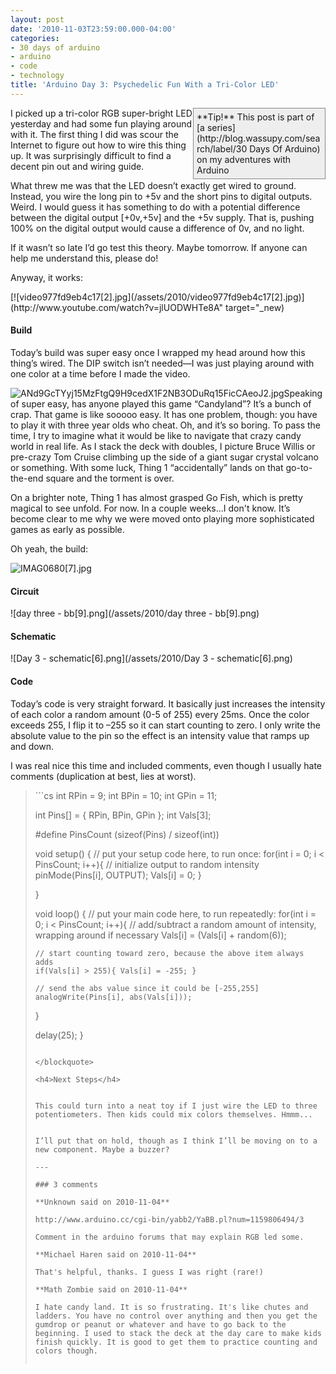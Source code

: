 ```yaml
---
layout: post
date: '2010-11-03T23:59:00.000-04:00'
categories:
- 30 days of arduino
- arduino
- code
- technology
title: 'Arduino Day 3: Psychedelic Fun With a Tri-Color LED'
---
```


<div style="border-bottom: #888 1px solid; border-left: #888 1px solid; padding-bottom: 5px; background-color: #eee; margin: 0px auto; padding-left: 5px; width: 200px; padding-right: 5px; float: right; border-top: #888 1px solid; border-right: #888 1px solid; padding-top: 5px;">**Tip!** This post is part of [a series](http://blog.wassupy.com/search/label/30 Days Of Arduino) on my adventures with Arduino</div>

I picked up a tri-color RGB super-bright LED yesterday and had some fun playing around with it. The first thing I did was scour the Internet to figure out how to wire this thing up. It was surprisingly difficult to find a decent pin out and wiring guide. 

What threw me was that the LED doesn’t exactly get wired to ground. Instead, you wire the long pin to +5v and the short pins to digital outputs. Weird. I would guess it has something to do with a potential difference between the digital output [+0v,+5v] and the +5v supply. That is, pushing 100% on the digital output would cause a difference of 0v, and no light. 

If it wasn’t so late I’d go test this theory. Maybe tomorrow. If anyone can help me understand this, please do! 

Anyway, it works:  <div class="wlWriterEditableSmartContent" id="scid:5737277B-5D6D-4f48-ABFC-DD9C333F4C5D:9cfb83d2-86dd-4511-ac53-3c439f52af6a" style="padding-bottom: 0px; padding-left: 0px; width: 640px; padding-right: 0px; display: block; float: none; margin-left: auto; margin-right: auto; padding-top: 0px;">
<div id="acb20350-5e34-403a-874f-d196e1d817c8" style="margin: 0px; padding: 0px; display: inline;">
<div>[![video977fd9eb4c17[2].jpg](/assets/2010/video977fd9eb4c17[2].jpg)](http://www.youtube.com/watch?v=jlUODWHTe8A" target="_new)</div></div></div>  <h4>Build</h4>

Today’s build was super easy once I wrapped my head around how this thing’s wired. The DIP switch isn’t needed—I was just playing around with one color at a time before I made the video.

![ANd9GcTYyj15MzFtgQ9H9cedX1F2NB3ODuRq15FicCAeoJ2.jpg](/assets/2010/ANd9GcTYyj15MzFtgQ9H9cedX1F2NB3ODuRq15FicCAeoJ2.jpg)Speaking of super easy, has anyone played this game “Candyland”? It’s a bunch of crap. That game is like sooooo easy. It has one problem, though: you have to play it with three year olds who cheat. Oh, and it’s so boring. To pass the time, I try to imagine what it would be like to navigate that crazy candy world in real life. As I stack the deck with doubles, I picture Bruce Willis or pre-crazy Tom Cruise climbing up the side of a giant sugar crystal volcano or something. With some luck, Thing 1 “accidentally” lands on that go-to-the-end square and the torment is over.

On a brighter note, Thing 1 has almost grasped Go Fish, which is pretty magical to see unfold. For now. In a couple weeks...I don't know. It’s become clear to me why we were moved onto playing more sophisticated games as early as possible.

Oh yeah, the build:

![IMAG0680[7].jpg](/assets/2010/IMAG0680[7].jpg)  <h4>Circuit</h4>

![day three - bb[9].png](/assets/2010/day three - bb[9].png)  <h4>Schematic</h4>

![Day 3 - schematic[6].png](/assets/2010/Day 3 - schematic[6].png)  <h4>Code</h4>

Today’s code is very straight forward. It basically just increases the intensity of each color a random amount (0-5 of 255) every 25ms. Once the color exceeds 255, I flip it to –255 so it can start counting to zero. I only write the absolute value to the pin so the effect is an intensity value that ramps up and down.

I was real nice this time and included comments, even though I usually hate comments (duplication at best, lies at worst).
<blockquote>   
```cs
int RPin = 9;
int BPin = 10;
int GPin = 11;

int Pins[] = { RPin, BPin, GPin };
int Vals[3];

#define PinsCount (sizeof(Pins) / sizeof(int))

void setup() {
  // put your setup code here, to run once:
  for(int i = 0; i < PinsCount; i++){
    // initialize output to random intensity
    pinMode(Pins[i], OUTPUT); 
    Vals[i] = 0;
  }
  
}

void loop() {
  // put your main code here, to run repeatedly: 
  for(int i = 0; i < PinsCount; i++){
    // add/subtract a random amount of intensity, wrapping around if necessary
    Vals[i] = (Vals[i] + random(6));
    
    // start counting toward zero, because the above item always adds
    if(Vals[i] > 255){ Vals[i] = -255; }
    
    // send the abs value since it could be [-255,255]
    analogWrite(Pins[i], abs(Vals[i]));
  }
  
  delay(25);
}
```

</blockquote>

<h4>Next Steps</h4>


This could turn into a neat toy if I just wire the LED to three potentiometers. Then kids could mix colors themselves. Hmmm...


I’ll put that on hold, though as I think I’ll be moving on to a new component. Maybe a buzzer?

---

### 3 comments

**Unknown said on 2010-11-04**

http://www.arduino.cc/cgi-bin/yabb2/YaBB.pl?num=1159806494/3

Comment in the arduino forums that may explain RGB led some.

**Michael Haren said on 2010-11-04**

That's helpful, thanks. I guess I was right (rare!)

**Math Zombie said on 2010-11-04**

I hate candy land. It is so frustrating. It's like chutes and ladders. You have no control over anything and then you get the gumdrop or peanut or whatever and have to go back to the beginning. I used to stack the deck at the day care to make kids finish quickly. It is good to get them to practice counting and colors though.

